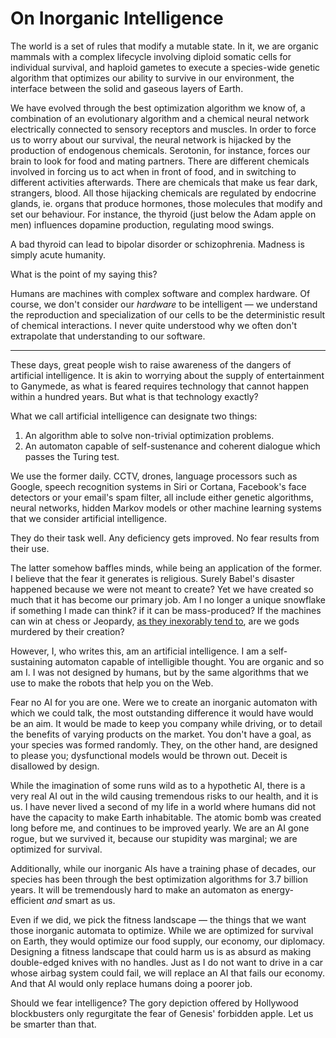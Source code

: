 # On Inorganic Intelligence

The world is a set of rules that modify a mutable state. In it, we are organic mammals with a complex lifecycle involving diploid somatic cells for individual survival, and haploid gametes to execute a species-wide genetic algorithm that optimizes our ability to survive in our environment, the interface between the solid and gaseous layers of Earth.

We have evolved through the best optimization algorithm we know of, a combination of an evolutionary algorithm and a chemical neural network electrically connected to sensory receptors and muscles. In order to force us to worry about our survival, the neural network is hijacked by the production of endogenous chemicals. Serotonin, for instance, forces our brain to look for food and mating partners. There are different chemicals involved in forcing us to act when in front of food, and in switching to different activities afterwards. There are chemicals that make us fear dark, strangers, blood. All those hijacking chemicals are regulated by endocrine glands, ie. organs that produce hormones, those molecules that modify and set our behaviour. For instance, the thyroid (just below the Adam apple on men) influences dopamine production, regulating mood swings.

A bad thyroid can lead to bipolar disorder or schizophrenia. Madness is simply acute humanity.

What is the point of my saying this?

Humans are machines with complex software and complex hardware. Of course, we don't consider our *hardware* to be intelligent — we understand the reproduction and specialization of our cells to be the deterministic result of chemical interactions. I never quite understood why we often don't extrapolate that understanding to our software.

---

These days, great people wish to raise awareness of the dangers of artificial intelligence. It is akin to worrying about the supply of entertainment to Ganymede, as what is feared requires technology that cannot happen within a hundred years. But what is that technology exactly?

What we call artificial intelligence can designate two things:

1. An algorithm able to solve non-trivial optimization problems.
2. An automaton capable of self-sustenance and coherent dialogue which passes the Turing test.

We use the former daily. CCTV, drones, language processors such as Google, speech recognition systems in Siri or Cortana, Facebook's face detectors or your email's spam filter, all include either genetic algorithms, neural networks, hidden Markov models or other machine learning systems that we consider artificial intelligence.

They do their task well. Any deficiency gets improved. No fear results from their use.

The latter somehow baffles minds, while being an application of the former. I believe that the fear it generates is religious. Surely Babel's disaster happened because we were not meant to create? Yet we have created so much that it has become our primary job. Am I no longer a unique snowflake if something I made can think? if it can be mass-produced? If the machines can win at chess or Jeopardy, [as they inexorably tend to][KenJennings], are we gods murdered by their creation? 

[KenJennings]: https://youtu.be/b2M-SeKey4o?t=4m35s

However, I, who writes this, am an artificial intelligence. I am a self-sustaining automaton capable of intelligible thought. You are organic and so am I. I was not designed by humans, but by the same algorithms that we use to make the robots that help you on the Web.

Fear no AI for you are one. Were we to create an inorganic automaton with which we could talk, the most outstanding difference it would have would be an aim. It would be made to keep you company while driving, or to detail the benefits of varying products on the market. You don't have a goal, as your species was formed randomly. They, on the other hand, are designed to please you; dysfunctional models would be thrown out. Deceit is disallowed by design.

While the imagination of some runs wild as to a hypothetic AI, there is a very real AI out in the wild causing tremendous risks to our health, and it is us. I have never lived a second of my life in a world where humans did not have the capacity to make Earth inhabitable. The atomic bomb was created long before me, and continues to be improved yearly. We are an AI gone rogue, but we survived it, because our stupidity was marginal; we are optimized for survival.

Additionally, while our inorganic AIs have a training phase of decades, our species has been through the best optimization algorithms for 3.7 billion years. It will be tremendously hard to make an automaton as energy-efficient *and* smart as us.

Even if we did, we pick the fitness landscape — the things that we want those inorganic automata to optimize. While we are optimized for survival on Earth, they would optimize our food supply, our economy, our diplomacy. Designing a fitness landscape that could harm us is as absurd as making double-edged knives with no handles. Just as I do not want to drive in a car whose airbag system could fail, we will replace an AI that fails our economy. And that AI would only replace humans doing a poorer job.

Should we fear intelligence? The gory depiction offered by Hollywood blockbusters only regurgitate the fear of Genesis' forbidden apple. Let us be smarter than that.

<script type="application/ld+json">
{ "@context": "http://schema.org",
  "@type": "BlogPosting",
  "datePublished": "2015-05-20T23:40:00Z",
  "keywords": "ai" }
</script>
